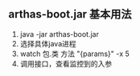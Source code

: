 ## arthas-boot.jar 基本用法

1. java -jar arthas-boot.jar
2. 选择具体java进程
3. watch 包.类 方法 "{params}" -x 5
4. 调用接口，查看监控到的入参
